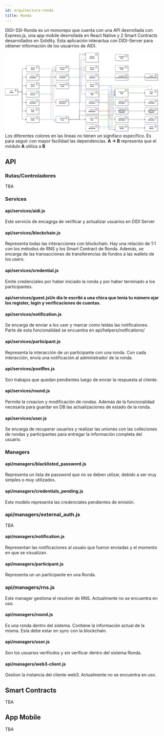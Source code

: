 ```yaml
---
id: arquitectura-ronda
title: Ronda
---
```


DIDI-SSI-Ronda es un monorepo que cuenta con una API desrrollada con Express.js, una app mobile desrrollada en React Native y 2 Smart Contracts desarrollados en Solidity. 
Esta aplicación interactua con DIDI-Server para obtener información de los usuarrios de AIDI.

![Ronda](./images/didi-ssi-ronda.png)
Los diferentes colores en las líneas no tienen un signifaco específico. Es para seguir con mayor facilidad las dependencias. **A -> B** representa que el módulo **A** utiliza a **B**

## API
### Rutas/Controladores
TBA

### Services
#### api/services/aidi.js
Este servicio de encagrga de verificar y actualizar usuarios en DIDI Server

#### api/services/blockchain.js
Representa todas las interacciones con blockchain. Hay una relación de 1:1 con los métodos de RNS y los Smart Contract de Ronda. Además, se encarga de las transacciones de transferencias de fondos a las wallets de los users.

#### api/services/credential.js
Emite credenciales por haber iniciado la ronda y por haber terminado a los participantes.

#### api/services/guest.jsUn día le escribi a una chica que tenía tu número ejar los register, login y verificaciones de cuentas.

#### api/services/notification.js
Se encarga de enviar a los user y marcar como leídas las notificaiones. Parte de esta funcionalidad se encuentra en api/helpers/notfications/

#### api/services/participant.js
Representa la interacción de un participante con una ronda. Con cada interacción, envía una notificación al administrador de la ronda.

#### api/services/postRes.js
Son trabajos que quedan pendientes luego de enviar la respuesta al cliente. 

#### api/services/round.js
Permite la creacion y modificación de rondas. Además de la funcionalidad necesaria para guardar en DB las actualizaciones de estado de la ronda. 

#### api/services/user.js
Se encarga de recuperar usuarios y realizar las uniones con las colleciones de rondas y participantes para entregar la información completa del usuario.

### Managers
#### api/managers/blacklisted_password.js
Representa un lista de password que no se deben utilzar, debido a ser muy simples o muy utilizados.

#### api/managers/credentials_pending.js
Este modelo representa las credenciales pendientes de emisión.

### api/managers/external_auth.js
TBA

#### api/managers/notification.js
Representan las notificaciones al usuaio que fueron enviadas y el momento en que se visualizan.

#### api/managers/participant.js
Representa un un participante en una Ronda.

### api/managers/rns.js
Este manager gestiona el resolver de RNS. Actualmente no se encuentra en uso.

#### api/managers/round.js
Es una ronda dentro del sistema. Contiene la información actual de la misma. Esta debe estar en sync con la blockchain.

#### api/managers/user.js
Son los usuarios verificdos y sin verificar dentro del sistema Ronda. 

#### api/managers/web3-client.js
Gestion la instancia del cliente web3. Actualmente no se encuentra en uso.

## Smart Contracts
TBA

## App Mobile
TBA